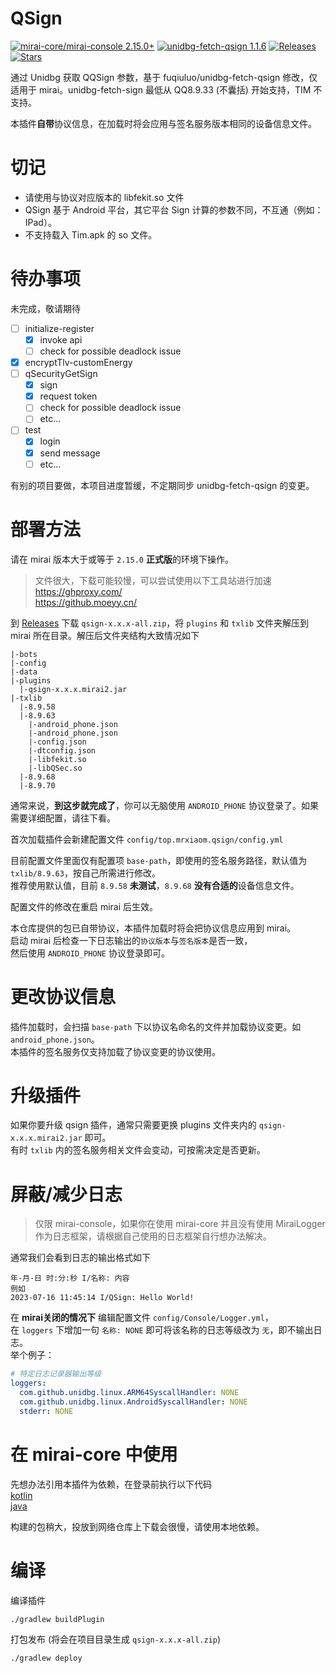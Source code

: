 # QSign

[![mirai-core/mirai-console 2.15.0+](https://img.shields.io/badge/mirai--core/mirai--console-2.15.0+-green)](https://github.com/mamoe/mirai)
[![unidbg-fetch-qsign 1.1.6](https://img.shields.io/badge/unidbg--fetch--qsign-1.1.6-yellowgreen)](https://github.com/fuqiuluo/unidbg-fetch-qsign)
[![Releases](https://img.shields.io/github/downloads/MrXiaoM/unidbg-fetch-qsign/total?label=%E4%B8%8B%E8%BD%BD%E9%87%8F&logo=github)](https://github.com/MrXiaoM/qsign/releases)
[![Stars](https://img.shields.io/github/stars/MrXiaoM/unidbg-fetch-qsign?label=%E6%A0%87%E6%98%9F&logo=github)](https://github.com/MrXiaoM/qsign/stargazers)

通过 Unidbg 获取 QQSign 参数，基于 fuqiuluo/unidbg-fetch-qsign 修改，仅适用于 mirai。unidbg-fetch-sign 最低从 QQ8.9.33 (不囊括) 开始支持，TIM 不支持。

本插件**自带**协议信息，在加载时将会应用与签名服务版本相同的设备信息文件。

# 切记

 - 请使用与协议对应版本的 libfekit.so 文件
 - QSign 基于 Android 平台，其它平台 Sign 计算的参数不同，不互通（例如：IPad）。
 - 不支持载入 Tim.apk 的 so 文件。

# 待办事项

未完成，敬请期待

- [ ] initialize-register
  - [x] invoke api
  - [ ] check for possible deadlock issue
- [x] encryptTlv-customEnergy
- [ ] qSecurityGetSign
  - [x] sign
  - [x] request token
  - [ ] check for possible deadlock issue
  - [ ] etc...
- [ ] test
  - [x] login
  - [x] send message
  - [ ] etc...

有别的项目要做，本项目进度暂缓，不定期同步 unidbg-fetch-qsign 的变更。

# 部署方法

请在 mirai 版本大于或等于 `2.15.0` **正式版**的环境下操作。

> 文件很大，下载可能较慢，可以尝试使用以下工具站进行加速  
> https://ghproxy.com/  
> https://github.moeyy.cn/  

到 [Releases](https://github.com/MrXiaoM/unidbg-fetch-qsign/releases) 下载 `qsign-x.x.x-all.zip`，将 `plugins` 和 `txlib` 文件夹解压到 mirai 所在目录。解压后文件夹结构大致情况如下
```
|-bots
|-config
|-data
|-plugins
  |-qsign-x.x.x.mirai2.jar
|-txlib
  |-8.9.58
  |-8.9.63
    |-android_phone.json
    |-android_phone.json
    |-config.json
    |-dtconfig.json
    |-libfekit.so
    |-libQSec.so
  |-8.9.68
  |-8.9.70
```

通常来说，**到这步就完成了**，你可以无脑使用 `ANDROID_PHONE` 协议登录了。如果需要详细配置，请往下看。

首次加载插件会新建配置文件 `config/top.mrxiaom.qsign/config.yml`

目前配置文件里面仅有配置项 `base-path`，即使用的签名服务路径，默认值为 `txlib/8.9.63`，按自己所需进行修改。  
推荐使用默认值，目前 `8.9.58` **未测试**，`8.9.68` **没有合适的**设备信息文件。  

配置文件的修改在重启 mirai 后生效。

本仓库提供的包已自带协议，本插件加载时将会把协议信息应用到 mirai。  
启动 mirai 后检查一下日志输出的`协议版本`与`签名版本`是否一致，  
然后使用 `ANDROID_PHONE` 协议登录即可。

# 更改协议信息

插件加载时，会扫描 `base-path` 下以协议名命名的文件并加载协议变更。如 `android_phone.json`。  
本插件的签名服务仅支持加载了协议变更的协议使用。

# 升级插件

如果你要升级 qsign 插件，通常只需要更换 plugins 文件夹内的 `qsign-x.x.x.mirai2.jar` 即可。  
有时 `txlib` 内的签名服务相关文件会变动，可按需决定是否更新。

# 屏蔽/减少日志
> 仅限 mirai-console，如果你在使用 mirai-core 并且没有使用 MiraiLogger 作为日志框架，请根据自己使用的日志框架自行想办法解决。

通常我们会看到日志的输出格式如下
```
年-月-日 时:分:秒 I/名称: 内容
例如
2023-07-16 11:45:14 I/QSign: Hello World!
```
在 **mirai关闭的情况下** 编辑配置文件 `config/Console/Logger.yml`，  
在 `loggers` 下增加一句 `名称: NONE` 即可将该名称的日志等级改为 `无`，即不输出日志。  
举个例子：
```yaml
# 特定日志记录器输出等级
loggers:
  com.github.unidbg.linux.ARM64SyscallHandler: NONE
  com.github.unidbg.linux.AndroidSyscallHandler: NONE
  stderr: NONE
```

# 在 mirai-core 中使用

先想办法引用本插件为依赖，在登录前执行以下代码  
[kotlin](src/test/kotlin/CoreUsage.kt)  
[java](src/test/java/CoreUsage.java)

构建的包稍大，投放到网络仓库上下载会很慢，请使用本地依赖。

# 编译

编译插件
```
./gradlew buildPlugin
```
打包发布 (将会在项目目录生成 `qsign-x.x.x-all.zip`)
```
./gradlew deploy
```
